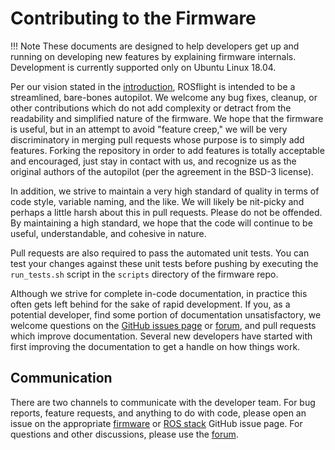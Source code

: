 # Contributing to the Firmware

!!! Note
    These documents are designed to help developers get up and running on developing new features by explaining firmware internals. Development is currently supported only on Ubuntu Linux 18.04.

Per our vision stated in the [introduction](index.md), ROSflight is intended to be a streamlined, bare-bones autopilot. We welcome any bug fixes, cleanup, or other contributions which do not add complexity or detract from the readability and simplified nature of the firmware. We hope that the firmware is useful, but in an attempt to avoid "feature creep," we will be very discriminatory in merging pull requests whose purpose is to simply add features. Forking the repository in order to add features is totally acceptable and encouraged, just stay in contact with us, and recognize us as the original authors of the autopilot (per the agreement in the BSD-3 license).

In addition, we strive to maintain a very high standard of quality in terms of code style, variable naming, and the like. We will likely be nit-picky and perhaps a little harsh about this in pull requests. Please do not be offended. By maintaining a high standard, we hope that the code will continue to be useful, understandable, and cohesive in nature.

Pull requests are also required to pass the automated unit tests. You can test your changes against these unit tests before pushing by executing the `run_tests.sh` script in the `scripts` directory of the firmware repo.

Although we strive for complete in-code documentation, in practice this often gets left behind for the sake of rapid development. If you, as a potential developer, find some portion of documentation unsatisfactory, we welcome questions on the [GitHub issues page](https://github.com/rosflight/firmware/issues) or [forum](https://discuss.rosflight.org/), and pull requests which improve documentation. Several new developers have started with first improving the documentation to get a handle on how things work.

## Communication

There are two channels to communicate with the developer team. For bug reports, feature requests, and anything to do with code, please open an issue on the appropriate [firmware](https://github.com/rosflight/firmware/issues) or [ROS stack](https://github.com/rosflight/rosflight/issues) GitHub issue page. For questions and other discussions, please use the [forum](https://discuss.rosflight.org/).
